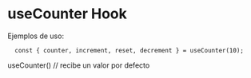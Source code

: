 # useCounter Hook

Ejemplos de uso:
````
  const { counter, increment, reset, decrement } = useCounter(10);
````

useCounter() // recibe un valor por defecto
